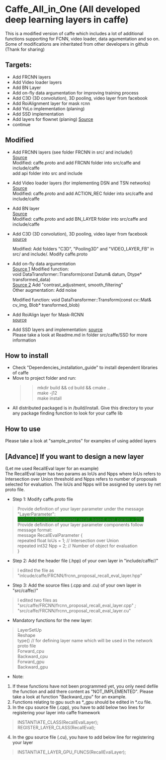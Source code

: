 # Caffe_All_in_One (All developed deep learning layers in caffe)
This is a modified version of caffe which includes a lot of additional functions supporting for FCNN, video loader, data agumentation and so on. Some of modifications are inheritated from other developers in github (Thank for sharing)
## Targets:
- Add FRCNN layers
- Add Video loader layers
- Add BN Layer
- Add on-fly data argumentation for improving training process
- Add C3D (3D convolution), 3D pooling, video layer from facebook
- Add RoiAlignment layer for mask rcnn
- Add YoLo implementation (planing)
- Add SSD implementation
- Add layers for flownet (planing) [Source](https://github.com/lmb-freiburg/flownet2)
- continue

## Modified
- Add FRCNN layers (see folder FRCNN in src/ and include/)  
  [Source](https://github.com/D-X-Y/caffe-faster-rcnn/tree/dev)  
  Modified:  caffe.proto and add FRCNN folder into src/caffe and include/caffe  
	                           add api folder into src and include
- Add Video loader layers (for implementing DSN and TSN networks)  
  [Source](https://github.com/D-X-Y/caffe-faster-rcnn/tree/dev)  
  Modified: caffe.proto and add ACTION_REC folder into src/caffe and include/caffe  

- Add BN layer    
  [Source](https://github.com/yjxiong/caffe)     
  Modified: caffe.proto and add BN_LAYER folder into src/caffe and include/caffe  

- Add C3D (3D convolution), 3D pooling, video layer from facebook  
  [source](https://github.com/facebook/C3D)  
  
  Modified: Add folders "C3D", "Pooling3D" and "VIDEO_LAYER_FB" in src/ and include/. Modify caffe.proto

- Add on-fly data argumentation  
  [Source 1](https://github.com/yjxiong/caffe) Modified function:  
  void DataTransformer<Dtype>::Transform(const Datum& datum, Dtype* transformed_data)  
  [Source 2](https://github.com/kevinlin311tw/caffe-augmentation) Add "contrast_adjustment, smooth_filtering"  
  Other augmentation: Add noise  

  Modified function: void DataTransformer::Transform(const cv::Mat& cv_img, Blob* transformed_blob)
	
- Add RoiAlign layer for Mask-RCNN  
  [source](https://github.com/jasjeetIM/Mask-RCNN)
  
- Add SSD layers and implementation:
  [source](https://github.com/chuanqi305/ssd)  
  Please take a look at Readme.md in folder src/caffe/SSD for more information

## How to install
- Check "Dependencies_installation_guide" to install dependent libraries of caffe
- Move to project folder and run:  
  >> mkdir build && cd build && cmake ..  
  >> make -j12  
  >> make install  
- All distributed packaged is in /build/install. Give this directory to your any package finding function to look for your caffe lib  

## How to use  
Please take a look at "sample_protos" for examples of using added layers

## [Advance] If you want to design a new layer  
(Let me used RecallEval layer for an example)  
The RecallEval layer has two params as IoUs and Npps where IoUs refers to Intersection over Union threshold and Npps refers to number of proposals selected for evaluation. The IoUs and Npps will be assigned by users by net proto file.  
- Step 1: Modify caffe.proto file  
> Provide definition of your layer parameter under the message "LayerParameter":  
    <span style="background-color:green"> optional RecallEvalParameter recall_based_eval_param = 210;</span>  
> Provide definition of your layer parameter components follow message format:  
    message RecallEvalParameter {  
      repeated float IoUs = 1; // Intersection over Union  
      repeated int32 Npp = 2; // Number of object for evaluation  
    }
- Step 2: Add the header file (.hpp) of your own layer in "include/caffe/<your path>/<your file>"  
> I edited the file as "inlcude/caffe/FRCNN/frcnn_proposal_recall_eval_layer.hpp"
- Step 3: Add the source files (.cpp and .cu) of your own layer in "src/caffe/<your path>/<your file>"  
> I edited two files as  "src/caffe/FRCNN/frcnn_proposal_recall_eval_layer.cpp" *;* "src/caffe/FRCNN/frcnn_proposal_recall_eval_layer.cu"
- Mandatory functions for the new layer:
> LayerSetUp  
> Reshape  
> type() // for defining layer name which will be used in the network proto file  
> Forward_cpu  
> Backward_cpu  	
> Forward_gpu  
> Backward_gpu 
- Note:  
1. If these functions have not been programmed yet, you only need defile the function and add there content as "NOT_IMPLEMENTED". Please take a look at function "Backward_cpu" for an example.    
2. Functions relating to gpu such as *_gpu should be edited in *.cu file.    
3. In the cpu source file (.cpp), you have to add below two lines for registering your layer into caffe framework    
> INSTANTIATE_CLASS(RecallEvalLayer);  
> REGISTER_LAYER_CLASS(RecallEval);        
4. In the gpu source file (.cu), you have to add below line for registering your layer  
> INSTANTIATE_LAYER_GPU_FUNCS(RecallEvalLayer);
